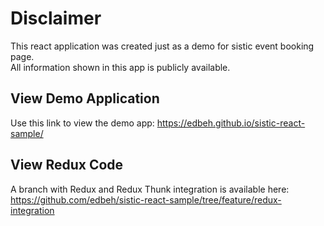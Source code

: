 # Disclaimer

This react application was created just as a demo for sistic event booking page.\
All information shown in this app is publicly available.

## View Demo Application

Use this link to view the demo app: https://edbeh.github.io/sistic-react-sample/

## View Redux Code

A branch with Redux and Redux Thunk integration is available here: https://github.com/edbeh/sistic-react-sample/tree/feature/redux-integration
